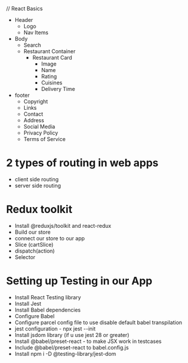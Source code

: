 // React Basics

- Header
  - Logo
  - Nav Items
- Body
  - Search
  - Restaurant Container
    - Restaurant Card
      - Image
      - Name
      - Rating
      - Cuisines
      - Delivery Time
- footer
  - Copyright
  - Links
  - Contact
  - Address
  - Social Media
  - Privacy Policy
  - Terms of Service

# 2 types of routing in web apps
  - client side routing 
  - server side routing

# Redux toolkit
  - Install @reduxjs/toolkit and react-redux
  - Build our store
  - connect our store to our app
  - Slice (cartSlice)
  - dispatch(action)
  - Selector

# Setting up Testing in our App
  - Install React Testing library
  - Install Jest
  - Install Babel dependencies
  - Configure Babel   
  - Configure parcel config file to use disable default babel transpilation
  - jest configuration - npx jest --init
  - Install jsdom library (if u use jest 28 or greater)
  - Install @babel/preset-react - to make JSX work in testcases
  - Include @babel/preset-react to babel.config.js
  - Install npm i -D @testing-library/jest-dom